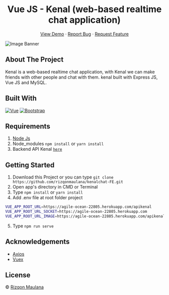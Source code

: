 <h1 align='center'>Vue JS - Kenal (web-based realtime chat application)</h1>
  <p align="center">
    <a href="https://kenal.netlify.app">View Demo</a>
    ·
    <a href="https://github.com/rizqonmaulana/kenalchat-FE/issues">Report Bug</a>
    ·
    <a href="https://github.com/rizqonmaulana/kenalchat-FE/issues">Request Feature</a>
  </p>

![Image Banner](https://i.ibb.co/BwNGMmW/smartmockups-klfru96j.jpg)

## About The Project

Kenal is a web-based realtime chat application, with Kenal we can make friends with other people and chat with them. kenal built with Express JS, Vue JS and MySQL.

## Built With

[![Vue](https://img.shields.io/badge/Vue-v2.6.11-green)](https://github.com/rizqonmaulana/kenalchat-FE)
[![Bootstrap](https://img.shields.io/badge/Bootstrap-v4.5.x-blue)](https://github.com/bootstrap-vue/bootstrap-vue)

## Requirements

1. <a href="https://nodejs.org/en/download/">Node Js</a>
2. Node_modules `npm install` or `yarn install`
3. Backend API Kenal [`here`](https://github.com/rizqonmaulana/kenalchat-BE)

## Getting Started

1. Download this Project or you can type `git clone https://github.com/rizqonmaulana/kenalchat-FE.git`
2. Open app's directory in CMD or Terminal
3. Type `npm install` or `yarn install`
4. Add .env file at root folder project

```sh
VUE_APP_ROOT_URL=https://agile-ocean-22805.herokuapp.com/apikenal
VUE_APP_ROOT_URL_SOCKET=https://agile-ocean-22805.herokuapp.com
VUE_APP_ROOT_URL_IMAGE=https://agile-ocean-22805.herokuapp.com/apikenal/fileupload/
```

5. Type `npm run serve`

## Acknowledgements

- [Axios](https://www.npmjs.com/package/axios)
- [Vuex](https://vuex.vuejs.org/)

## License

© [Rizqon Maulana](https://github.com/rizqonmaulana/)
